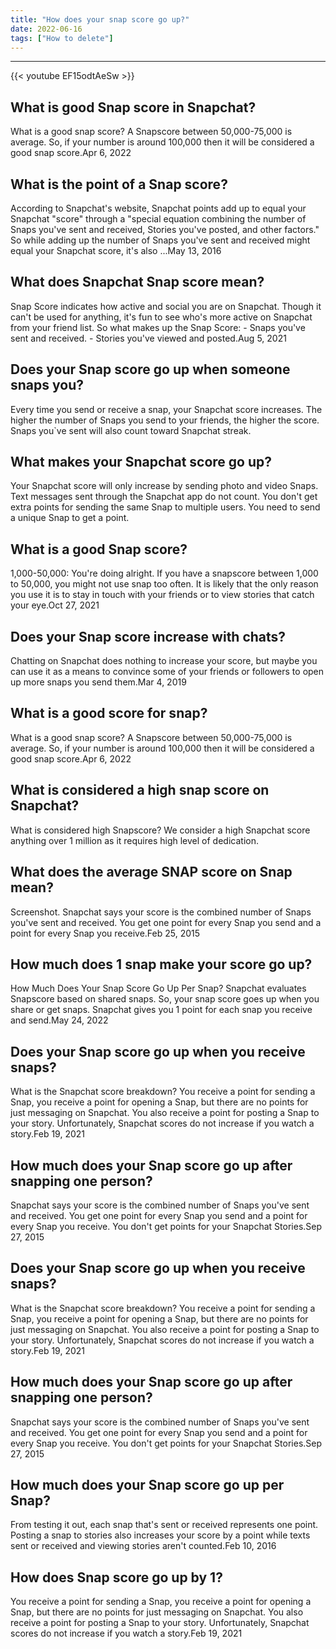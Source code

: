 ```yaml
---
title: "How does your snap score go up?"
date: 2022-06-16
tags: ["How to delete"]
---
```


---
{{< youtube EF15odtAeSw >}}
## What is good Snap score in Snapchat?
What is a good snap score? A Snapscore between 50,000-75,000 is average. So, if your number is around 100,000 then it will be considered a good snap score.Apr 6, 2022

## What is the point of a Snap score?
According to Snapchat's website, Snapchat points add up to equal your Snapchat "score" through a "special equation combining the number of Snaps you've sent and received, Stories you've posted, and other factors." So while adding up the number of Snaps you've sent and received might equal your Snapchat score, it's also ...May 13, 2016

## What does Snapchat Snap score mean?
Snap Score indicates how active and social you are on Snapchat. Though it can't be used for anything, it's fun to see who's more active on Snapchat from your friend list. So what makes up the Snap Score: - Snaps you've sent and received. - Stories you've viewed and posted.Aug 5, 2021

## Does your Snap score go up when someone snaps you?
Every time you send or receive a snap, your Snapchat score increases. The higher the number of Snaps you send to your friends, the higher the score. Snaps you`ve sent will also count toward Snapchat streak.

## What makes your Snapchat score go up?
Your Snapchat score will only increase by sending photo and video Snaps. Text messages sent through the Snapchat app do not count. You don't get extra points for sending the same Snap to multiple users. You need to send a unique Snap to get a point.

## What is a good Snap score?
1,000-50,000: You're doing alright. If you have a snapscore between 1,000 to 50,000, you might not use snap too often. It is likely that the only reason you use it is to stay in touch with your friends or to view stories that catch your eye.Oct 27, 2021

## Does your Snap score increase with chats?
Chatting on Snapchat does nothing to increase your score, but maybe you can use it as a means to convince some of your friends or followers to open up more snaps you send them.Mar 4, 2019

## What is a good score for snap?
What is a good snap score? A Snapscore between 50,000-75,000 is average. So, if your number is around 100,000 then it will be considered a good snap score.Apr 6, 2022

## What is considered a high snap score on Snapchat?
What is considered high Snapscore? We consider a high Snapchat score anything over 1 million as it requires high level of dedication.

## What does the average SNAP score on Snap mean?
Screenshot. Snapchat says your score is the combined number of Snaps you've sent and received. You get one point for every Snap you send and a point for every Snap you receive.Feb 25, 2015

## How much does 1 snap make your score go up?
How Much Does Your Snap Score Go Up Per Snap? Snapchat evaluates Snapscore based on shared snaps. So, your snap score goes up when you share or get snaps. Snapchat gives you 1 point for each snap you receive and send.May 24, 2022

## Does your Snap score go up when you receive snaps?
What is the Snapchat score breakdown? You receive a point for sending a Snap, you receive a point for opening a Snap, but there are no points for just messaging on Snapchat. You also receive a point for posting a Snap to your story. Unfortunately, Snapchat scores do not increase if you watch a story.Feb 19, 2021

## How much does your Snap score go up after snapping one person?
Snapchat says your score is the combined number of Snaps you've sent and received. You get one point for every Snap you send and a point for every Snap you receive. You don't get points for your Snapchat Stories.Sep 27, 2015

## Does your Snap score go up when you receive snaps?
What is the Snapchat score breakdown? You receive a point for sending a Snap, you receive a point for opening a Snap, but there are no points for just messaging on Snapchat. You also receive a point for posting a Snap to your story. Unfortunately, Snapchat scores do not increase if you watch a story.Feb 19, 2021

## How much does your Snap score go up after snapping one person?
Snapchat says your score is the combined number of Snaps you've sent and received. You get one point for every Snap you send and a point for every Snap you receive. You don't get points for your Snapchat Stories.Sep 27, 2015

## How much does your Snap score go up per Snap?
From testing it out, each snap that's sent or received represents one point. Posting a snap to stories also increases your score by a point while texts sent or received and viewing stories aren't counted.Feb 10, 2016

## How does Snap score go up by 1?
You receive a point for sending a Snap, you receive a point for opening a Snap, but there are no points for just messaging on Snapchat. You also receive a point for posting a Snap to your story. Unfortunately, Snapchat scores do not increase if you watch a story.Feb 19, 2021

